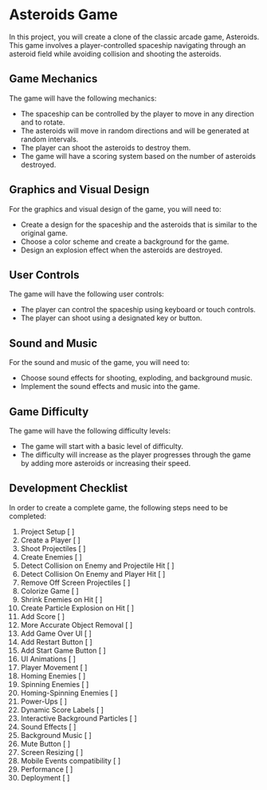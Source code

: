 # Asteroids Game
In this project, you will create a clone of the classic arcade game, Asteroids. This game involves a player-controlled spaceship navigating through an asteroid field while avoiding collision and shooting the asteroids.

## Game Mechanics
The game will have the following mechanics:

- The spaceship can be controlled by the player to move in any direction and to rotate.
- The asteroids will move in random directions and will be generated at random intervals.
- The player can shoot the asteroids to destroy them.
- The game will have a scoring system based on the number of asteroids destroyed.

## Graphics and Visual Design
For the graphics and visual design of the game, you will need to:

- Create a design for the spaceship and the asteroids that is similar to the original game.
- Choose a color scheme and create a background for the game.
- Design an explosion effect when the asteroids are destroyed.

## User Controls
The game will have the following user controls:

- The player can control the spaceship using keyboard or touch controls.
- The player can shoot using a designated key or button.

## Sound and Music
For the sound and music of the game, you will need to:

- Choose sound effects for shooting, exploding, and background music.
- Implement the sound effects and music into the game.

## Game Difficulty
The game will have the following difficulty levels:

- The game will start with a basic level of difficulty.
- The difficulty will increase as the player progresses through the game by adding more asteroids or increasing their speed.

## Development Checklist
In order to create a complete game, the following steps need to be completed:

1. Project Setup [ ]
2. Create a Player [ ]
3. Shoot Projectiles [ ]
4. Create Enemies [ ]
5. Detect Collision on Enemy and Projectile Hit [ ]
6. Detect Collision On Enemy and Player Hit [ ]
7. Remove Off Screen Projectiles [ ]
8. Colorize Game [ ]
9. Shrink Enemies on Hit [ ]
10. Create Particle Explosion on Hit [ ]
11. Add Score [ ]
12. More Accurate Object Removal [ ]
13. Add Game Over UI [ ]
14. Add Restart Button [ ]
15. Add Start Game Button [ ]
16. UI Animations [ ]
17. Player Movement [ ]
18. Homing Enemies [ ]
19. Spinning Enemies [ ]
20. Homing-Spinning Enemies [ ]
21. Power-Ups [ ]
22. Dynamic Score Labels [ ]
23. Interactive Background Particles [ ]
24. Sound Effects [ ]
25. Background Music [ ]
26. Mute Button [ ]
27. Screen Resizing [ ]
28. Mobile Events compatibility [ ]
29. Performance [ ]
30. Deployment [ ]

